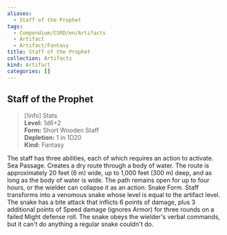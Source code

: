 ```yaml
---
aliases:
  - Staff of the Prophet
tags:
  - Compendium/CSRD/en/Artifacts
  - Artifact
  - Artifact/Fantasy
title: Staff of the Prophet
collection: Artifacts
kind: Artifact
categories: []
---
```

## Staff of the Prophet  
>[!info] Stats  
> **Level:** 1d6+2  
> **Form:** Short Wooden Staff  
> **Depletion:** 1 in 1D20  
> **Kind:** Fantasy
  
The staff has three abilities, each of which requires an action to activate. Sea Passage. Creates a dry route through a body of water. The route is approximately 20 feet (6 m) wide, up to 1,000 feet (300 m) deep, and as long as the body of water is wide. The path remains open for up to four hours, or the wielder can collapse it as an action. Snake Form. Staff transforms into a venomous snake whose level is equal to the artifact level. The snake has a bite attack that inflicts 6 points of damage, plus 3 additional points of Speed damage (ignores Armor) for three rounds on a failed Might defense roll. The snake obeys the wielder's verbal commands, but it can't do anything a regular snake couldn't do.
